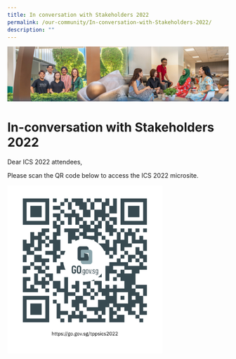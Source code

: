 ```yaml
---
title: In conversation with Stakeholders 2022
permalink: /our-community/In-conversation-with-Stakeholders-2022/
description: ""
---
```

![](/images/Our%20Community.jpg)

In-conversation with Stakeholders 2022
======================================

Dear ICS 2022 attendees,   
  
Please scan the QR code below to access the ICS 2022 microsite.


<img src="/images/QR.png" style="width:70%">
